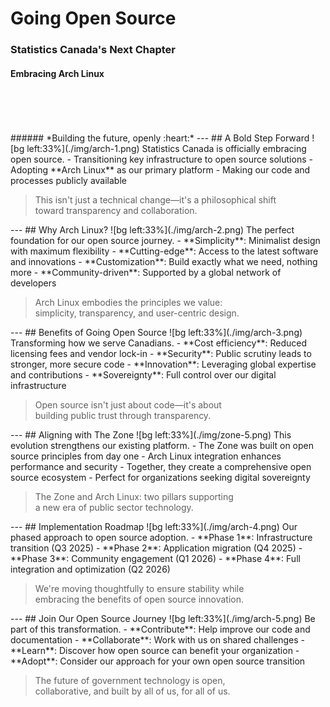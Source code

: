<!-- Title Slide -->
<!-- _class: lead -->
# Going Open Source
### Statistics Canada's Next Chapter
#### Embracing Arch Linux
<br>
<br>
<br>
<br>
###### *Building the future, openly :heart:*
---
## A Bold Step Forward
![bg left:33%](./img/arch-1.png)
Statistics Canada is officially embracing open source.
- Transitioning key infrastructure to open source solutions
- Adopting **Arch Linux** as our primary platform
- Making our code and processes publicly available
<blockquote>
This isn't just a technical change—it's a philosophical shift
<br>
toward transparency and collaboration.
</blockquote>
---
## Why Arch Linux?
![bg left:33%](./img/arch-2.png)
The perfect foundation for our open source journey.
- **Simplicity**: Minimalist design with maximum flexibility
- **Cutting-edge**: Access to the latest software and innovations
- **Customization**: Build exactly what we need, nothing more
- **Community-driven**: Supported by a global network of developers
<blockquote>
Arch Linux embodies the principles we value:
<br>
simplicity, transparency, and user-centric design.
</blockquote>
---
## Benefits of Going Open Source
![bg left:33%](./img/arch-3.png)
Transforming how we serve Canadians.
- **Cost efficiency**: Reduced licensing fees and vendor lock-in
- **Security**: Public scrutiny leads to stronger, more secure code
- **Innovation**: Leveraging global expertise and contributions
- **Sovereignty**: Full control over our digital infrastructure
<blockquote>
Open source isn't just about code—it's about
<br>
building public trust through transparency.
</blockquote>
---
## Aligning with The Zone
![bg left:33%](./img/zone-5.png)
This evolution strengthens our existing platform.
- The Zone was built on open source principles from day one
- Arch Linux integration enhances performance and security
- Together, they create a comprehensive open source ecosystem
- Perfect for organizations seeking digital sovereignty
<blockquote>
The Zone and Arch Linux: two pillars supporting
<br>
a new era of public sector technology.
</blockquote>
---
## Implementation Roadmap
![bg left:33%](./img/arch-4.png)
Our phased approach to open source adoption.
- **Phase 1**: Infrastructure transition (Q3 2025)
- **Phase 2**: Application migration (Q4 2025)
- **Phase 3**: Community engagement (Q1 2026)
- **Phase 4**: Full integration and optimization (Q2 2026)
<blockquote>
We're moving thoughtfully to ensure stability while
<br>
embracing the benefits of open source innovation.
</blockquote>
---
## Join Our Open Source Journey
![bg left:33%](./img/arch-5.png)
Be part of this transformation.
- **Contribute**: Help improve our code and documentation
- **Collaborate**: Work with us on shared challenges
- **Learn**: Discover how open source can benefit your organization
- **Adopt**: Consider our approach for your own open source transition
<blockquote>
The future of government technology is open,
<br>
collaborative, and built by all of us, for all of us.
</blockquote>